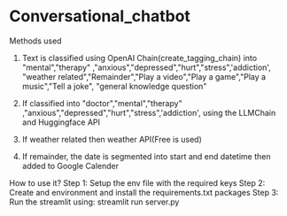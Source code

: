 # Conversational_chatbot

Methods used

1. Text is classified using OpenAI Chain(create_tagging_chain) into  "mental","therapy" ,"anxious","depressed","hurt","stress",'addiction', "weather related","Remainder","Play a video","Play a game","Play a music","Tell a joke", "general knowledge question"

2. If classified into "doctor","mental","therapy" ,"anxious","depressed","hurt","stress",'addiction', using the LLMChain and Huggingface API

3. If weather related then weather API(Free is used)

4. If remainder, the date is segmented into start and end datetime then added to Google Calender


How to use it?
Step 1: Setup the env file with the required keys
Step 2: Create and environment and install the requirements.txt packages
Step 3: Run the streamlit using: streamlit run server.py

